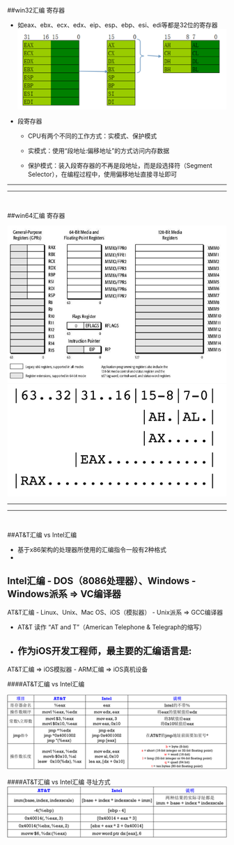 ##win32汇编 寄存器

- 如eax、ebx、ecx、edx、eip、esp、ebp、esi、edi等都是32位的寄存器
![win32寄存器](/assets/001.png)

- 段寄存器
    - CPU有两个不同的工作方式：实模式、保护模式
            
    - 实模式：使用“段地址:偏移地址”的方式访问内存数据
    - 保护模式：装入段寄存器的不再是段地址，而是段选择符（Segment Selector），在编程过程中，使用偏移地址直接寻址即可
    
***  
***   
<br>

    
##win64汇编 寄存器

![win32寄存器](/assets/002.png)
<br>
![](/assets/003.png)

***  
***   
<br>

    
##AT&T汇编 vs Intel汇编

- 基于x86架构的处理器所使用的汇编指令一般有2种格式
- 
Intel汇编
    - DOS（8086处理器）、Windows
    - 
Windows派系 => VC编译器
- 
AT&T汇编
    - Linux、Unix、Mac OS、iOS（模拟器）
    - 
Unix派系 => GCC编译器
- AT&T 读作 “AT and T”（American Telephone & Telegraph的缩写）
- 作为iOS开发工程师，最主要的汇编语言是:
    - 
AT&T汇编 => iOS模拟器
    - ARM汇编 => iOS真机设备
    
####AT&T汇编 vs Intel汇编

![AT&T汇编 vs Intel汇编](/assets/004.png)

####AT&T汇编 vs Intel汇编 寻址方式
![](/assets/005.png)










